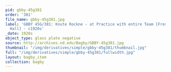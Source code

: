 ```yaml
---
pid: gbby-45g381
order: '381'
file_name: gbby-45g381.jpg
label: 'GBBY 45G/381: Knute Rockne - at Practice with entire Team [Freshman or Sophomore
  Hall] - c1920s'
_date: 1920s
object_type: glass plate negative
source: http://archives.nd.edu/Bagby/GBBY-45g381.jpg
thumbnail: "/img/derivatives/simple/gbby-45g381/thumbnail.jpg"
full: "/img/derivatives/simple/gbby-45g381/fullwidth.jpg"
layout: bagby_item
collection: bagby
---
```

